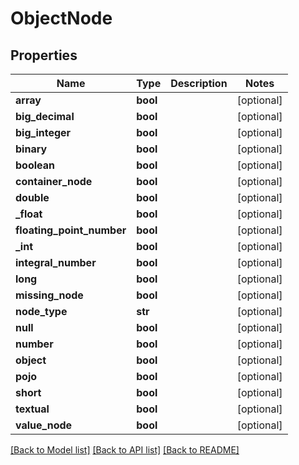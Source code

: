 # ObjectNode

## Properties
Name | Type | Description | Notes
------------ | ------------- | ------------- | -------------
**array** | **bool** |  | [optional] 
**big_decimal** | **bool** |  | [optional] 
**big_integer** | **bool** |  | [optional] 
**binary** | **bool** |  | [optional] 
**boolean** | **bool** |  | [optional] 
**container_node** | **bool** |  | [optional] 
**double** | **bool** |  | [optional] 
**_float** | **bool** |  | [optional] 
**floating_point_number** | **bool** |  | [optional] 
**_int** | **bool** |  | [optional] 
**integral_number** | **bool** |  | [optional] 
**long** | **bool** |  | [optional] 
**missing_node** | **bool** |  | [optional] 
**node_type** | **str** |  | [optional] 
**null** | **bool** |  | [optional] 
**number** | **bool** |  | [optional] 
**object** | **bool** |  | [optional] 
**pojo** | **bool** |  | [optional] 
**short** | **bool** |  | [optional] 
**textual** | **bool** |  | [optional] 
**value_node** | **bool** |  | [optional] 

[[Back to Model list]](../README.md#documentation-for-models) [[Back to API list]](../README.md#documentation-for-api-endpoints) [[Back to README]](../README.md)


